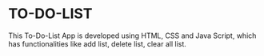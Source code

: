 # TO-DO-LIST

This To-Do-List App is developed using HTML, CSS and Java Script, which has functionalities like add list, delete list, clear all list.
